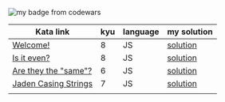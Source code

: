 ![my badge from codewars](https://www.codewars.com/users/DreasWeiss/badges/large)

|Kata link|kyu|language|my solution|
|---|----|---|---|
|[Welcome!](https://www.codewars.com/kata/577ff15ad648a14b780000e7/train/javascript)|8|JS|[solution](./katas/welcome/)|
|[Is it even?](https://www.codewars.com/kata/555a67db74814aa4ee0001b5/train/javascript)|8|JS|[solution](./katas/isItEven/)|
|[Are they the "same"?](https://www.codewars.com/kata/550498447451fbbd7600041c/train/javascript)|6|JS|[solution](./katas/areTheyTheSame/)|
|[Jaden Casing Strings](https://www.codewars.com/kata/5390bac347d09b7da40006f6/train/javascript)|7|JS|[solution](./katas/jadenCasingStrings/)|
|||||